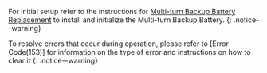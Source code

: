 For initial setup refer to the instructions for [Multi-turn Backup Battery Replacement] to install and initialize the Multi-turn Backup Battery.
{: .notice--warning}

To resolve errors that occur during operation, please refer to [Error Code(153)] for information on the type of error and instructions on how to clear it
{: .notice--warning}

[Multi-turn Backup Battery Replacement]: #multi-turn-backup-battery-replacement
